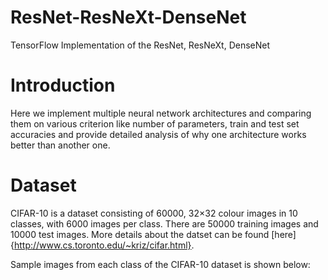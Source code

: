 # ResNet-ResNeXt-DenseNet
TensorFlow Implementation of the ResNet, ResNeXt, DenseNet


# Introduction

Here we implement multiple neural network architectures and comparing them on various criterion like number of parameters, train and test set accuracies and provide detailed analysis of why one architecture works better than another one.


# Dataset

CIFAR-10 is a dataset consisting of 60000, 32×32 colour images in 10 classes, with 6000 images per class. There are 50000 training images and 10000 test images. More details about the datset can be found [here]{http://www.cs.toronto.edu/~kriz/cifar.html}.

Sample images from each class of the CIFAR-10 dataset is shown below:

